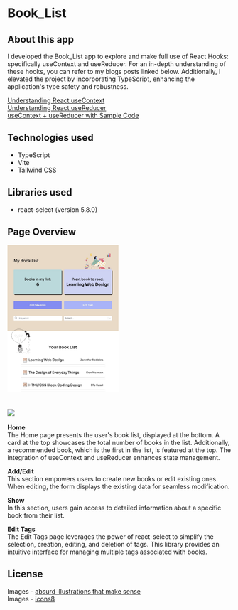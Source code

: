 # Book_List

## About this app

I developed the Book_List app to explore and make full use of React Hooks: specifically useContext and useReducer. For an in-depth understanding of these hooks, you can refer to my blogs posts linked below. Additionally, I elevated the project by incorporating TypeScript, enhancing the application's type safety and robustness.

[Understanding React useContext](https://dev.to/ayako_yk/understanding-react-usecontext-2bch)<br/>
[Understanding React useReducer](https://dev.to/ayako_yk/understanding-react-usereducer-1cb2)<br/>
[useContext + useReducer with Sample Code](https://dev.to/ayako_yk/usecontext-usereducer-with-sample-code-45e3)

## Technologies used

- TypeScript
- Vite
- Tailwind CSS

## Libraries used

- react-select (version 5.8.0)

## Page Overview

<img src="./README-book-list-image.jpeg" width="250" />
<br/>
<br/>
<br/>
<img src="./README-book-list.gif" width="250" />

**Home**<br/>
The Home page presents the user's book list, displayed at the bottom. A card at the top showcases the total number of books in the list. Additionally, a recommended book, which is the first in the list, is featured at the top. The integration of useContext and useReducer enhances state management.<br/>

**Add/Edit**<br/>
This section empowers users to create new books or edit existing ones. When editing, the form displays the existing data for seamless modification.<br/>

**Show**<br/>
In this section, users gain access to detailed information about a specific book from their list.<br/>

**Edit Tags**<br/>
The Edit Tags page leverages the power of react-select to simplify the selection, creation, editing, and deletion of tags. This library provides an intuitive interface for managing multiple tags associated with books.<br/>

## License

Images - [absurd illustrations that make sense](https://absurd.design/)<br/>
Images - [icons8](https://icons8.com/illustrations)
